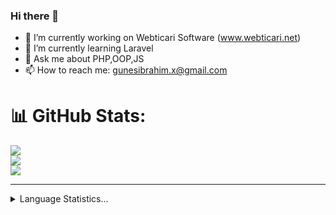### Hi there 👋
- 🔭 I’m currently working on Webticari Software (www.webticari.net)
- 🌱 I’m currently learning Laravel
- 💬 Ask me about PHP,OOP,JS
- 📫 How to reach me: gunesibrahim.x@gmail.com

# 📊 GitHub Stats:
![](https://github-readme-stats.vercel.app/api?username=ibrahimgunes0&theme=dark&hide_border=false&include_all_commits=false&count_private=false)<br/>
![](https://github-readme-streak-stats.herokuapp.com/?user=ibrahimgunes0&theme=dark&hide_border=false)<br/>
![](https://github-readme-stats.vercel.app/api/top-langs/?username=ibrahimgunes0&theme=dark&hide_border=false&include_all_commits=false&count_private=false&layout=compact)

---


<!-- Proudly created with GPRM ( https://gprm.itsvg.in ) -->

<details>
  <summary>Language Statistics...</summary>
  <p>
    <img height="300px" src="https://wakatime.com/share/@4e0e8f30-4d40-4211-b8c6-dd636446c236/f872322f-d65e-4d48-8929-6d8cdcf21107.svg">
  </p>
</details>
